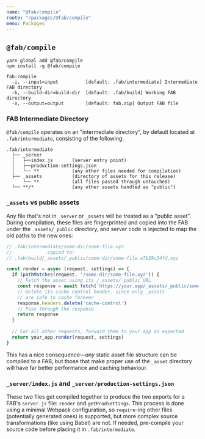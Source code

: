 ```yaml
---
name: "@fab/compile"
route: "/packages/@fab/compile"
menu: Packages
---
```


## `@fab/compile`

```
yarn global add @fab/compile
npm install -g @fab/compile
```

```
fab-compile
  -i, --input=input          [default: .fab/intermediate] Intermediate FAB directory
  -b, --build-dir=build-dir  [default: .fab/build] Working FAB directory
  -o, --output=output        [default: fab.zip] Output FAB file
```

### FAB Intermediate Directory

`@fab/compile` operates on an "intermediate directory", by default located at `.fab/intermediate`, consisting of the following:

```
.fab/intermediate
  ├── _server
  │   ├──index.js       (server entry point)
  │   ├──production-settings.json
  │   └── **            (any other files needed for compilation)
  ├── _assets           (directory of assets for this release)
      └── **            (all files passed through untouched)
  └── **/*              (any other assets handled as "public")
```

### `_assets` vs public assets

Any file that's not in `_server` or `_assets` will be treated as a "public asset". During compilation, these files are fingerprinted and copied into the FAB under the `_assets/_public` directory, and server code is injected to map the old paths to the new ones:

```js
// .fab/intermediate/some-dir/some-file.xyz
//             copied to:
// .fab/build/_assets/_public/some-dir/some-file.a7b29c34fd.xyz

const render = async (request, settings) => {
  if (pathMatches(request, '/some-dir/some-file.xyz')) {
    // Fetch the asset using its /_assets/_public URL
    const response = await fetch(`https://your.app/_assets/_public/some-dir/some-file.a7b29c34fd.xyz`)
    // Delete its cache control header, since only _assets 
    // are safe to cache forever
    response.headers.delete('cache-control')
    // Pass through the response
    return response
  }
  
  // For all other requests, forward them to your app as expected
  return your_app.render(request, settings)
}
```

This has a nice consequence—_any_ static asset file structure can be compiled to a FAB, but those that make proper use of the `_asset` directory will have far better performance and caching behaviour.

### `_server/index.js` and `_server/production-settings.json`

These two files get compiled together to produce the two exports for a FAB's `server.js` file: `render` and `getProdSettings`. This process is done using a minimal Webpack configuration, so `require`-ing other files (potentially generated ones) is supported, but more complex source transformations (like using Babel) are not. If needed, pre-compile your source code before placing it in `.fab/intermediate`.
